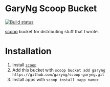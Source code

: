 # GaryNg Scoop Bucket

[![Build status](https://ci.appveyor.com/api/projects/status/gaqee98hp8i20cin?svg=true)](https://ci.appveyor.com/project/garyng/scoop-garyng)

[scoop](https://scoop.sh/) bucket for distributing stuff that I wrote.

# Installation

1. Install [`scoop`](https://scoop.sh/)
1. Add this bucket with `scoop bucket add garyng https://github.com/garyng/scoop-garyng.git`
1. Install apps with `scoop install <app name>`
